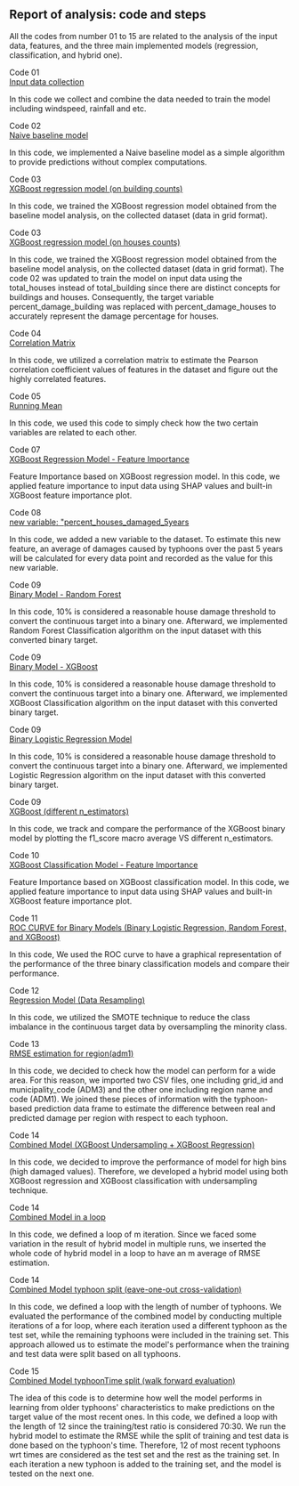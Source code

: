 ## Report of analysis: code and steps

All the codes from number 01 to 15 are related to the analysis of the
input data, features, and the three main implemented models (regression, classification, and hybrid one).

Code 01 <br />
[Input data collection](01_collate_data.ipynb)

In this code we collect and combine the data needed to train the model including windspeed, rainfall and etc.

Code 02 <br />
[Naive baseline model](02_model_training-baselines.ipynb)

In this code, we implemented a Naive baseline model as a simple algorithm to provide predictions without complex computations.

Code 03 <br />
[XGBoost regression model (on building counts)](03_model_training.ipynb)

In this code, we trained the XGBoost regression model obtained from the baseline model analysis, on the collected dataset (data in grid format). 

Code 03 <br />
[XGBoost regression model (on houses counts)](03_model_training_updated_with_houses.ipynb)

In this code, we trained the XGBoost regression model obtained from the baseline model analysis, on the collected dataset (data in grid format). The code 02 was updated to train the model on input data using the total_houses instead of total_building since there are distinct concepts for buildings and houses. Consequently, the target variable percent_damage_building was replaced with percent_damage_houses to accurately represent the damage percentage for houses.

Code 04 <br />
[Correlation Matrix](04_Correlation_Matrix.ipynb)

In this code, we utilized a correlation matrix to estimate the Pearson correlation coefficient values of features in the dataset and figure out the highly correlated features.

Code 05 <br />
[Running Mean](05_Moving_Average.ipynb)

In this code, we used this code to simply check how the two certain variables are related to each other.

Code 07 <br />
[XGBoost Regression Model - Feature Importance](07_Feature_Importance.ipynb)

Feature Importance based on XGBoost regression model.
In this code, we applied feature importance to input data using SHAP values and built-in XGBoost feature importance plot. 

Code 08 <br />
[new variable: "percent_houses_damaged_5years](08_historical_variable.ipynb)

In this code, we added a new variable to the dataset. To estimate this new feature, an average of damages caused by typhoons over the past 5 years will be calculated for every data point and recorded as the value for this new variable.

Code 09 <br />
[Binary Model - Random Forest](09_binary_model-RandomForest.ipynb)

In this code, 10% is considered a reasonable house damage threshold to convert the continuous target into a binary one. Afterward, we implemented Random Forest Classification algorithm on the input dataset with this converted binary target.

Code 09 <br />
[Binary Model - XGBoost](09_binary_model-Xgboost.ipynb)

In this code, 10% is considered a reasonable house damage threshold to convert the continuous target into a binary one. Afterward, we implemented XGBoost Classification algorithm on the input dataset with this converted binary target.

Code 09 <br />
[Binary Logistic Regression Model](09_binary_model_LogisticRegr.ipynb)

In this code, 10% is considered a reasonable house damage threshold to convert the continuous target into a binary one. Afterward, we implemented Logistic Regression algorithm on the input dataset with this converted binary target.

Code 09 <br />
[XGBoost (different n_estimators)](09_binary_Xgboost-different_n_estimators.ipynb)

In this code, we track and compare the performance of the XGBoost binary model by plotting the f1_score macro average VS different n_estimators.

Code 10 <br />
[XGBoost Classification Model - Feature Importance](10_Feature_Importance(SHAP)_Xgboost_binary_model.ipynb)

Feature Importance based on XGBoost classification model.
In this code, we applied feature importance to input data using SHAP values and built-in XGBoost feature importance plot. 

Code 11 <br />
[ROC CURVE for Binary Models (Binary Logistic Regression, Random Forest, and XGBoost)](11_ROC_CURVE_xgb_rf_lregr.ipynb)

In this code, We used the ROC curve to have a graphical representation of the performance of the three binary classification models and compare their performance.

Code 12 <br />
[Regression Model (Data Resampling)](12_XGBoost_Regression_resampling.ipynb)

In this code, we utilized the SMOTE technique to reduce the class imbalance in the continuous target data by oversampling the minority class.

Code 13 <br />
[RMSE estimation for region(adm1)](13_RMSE_for_region_lastVersion.ipynb)

In this code, we decided to check how the model can perform for a wide area.
For this reason, we imported two CSV files, one including grid_id and municipality_code (ADM3) and the other one including region name and code (ADM1). We joined these pieces of information with the typhoon-based prediction data frame to estimate the difference between real and predicted damage per region with respect to each typhoon.

Code 14 <br />
[Combined Model (XGBoost Undersampling + XGBoost Regression)](14_Combined_model_LastVersion.ipynb)

In this code, we decided to improve the performance of model for high bins (high damaged values).
Therefore, we developed a hybrid model using both XGBoost regression and XGBoost classification with undersampling technique.

Code 14 <br />
[Combined Model in a loop](14_Combined_model_in_Loop.ipynb)

In this code, we defined a loop of m iteration.
Since we faced some variation in the result of hybrid model in multiple runs, we inserted the whole code of hybrid model in a loop to have an m average of RMSE estimation.

Code 14 <br />
[Combined Model typhoon split (eave-one-out cross-validation)](14_Combined_model_train_test_split_typhoon.ipynb)

In this code, we defined a loop with the length of number of typhoons.
We evaluated the performance of the combined model by conducting multiple iterations of a for loop, where each iteration used a different typhoon as the test set, while the remaining typhoons were included in the training set. This approach allowed us to estimate the model's performance when the training and test data were split based on all typhoons.

Code 15 <br />
[Combined Model typhoonTime split (walk forward evaluation)](15_Combined_model_train_test_split_typhoonTime(undersampling).ipynb)

The idea of this code is to determine how well the model performs in learning from older typhoons' characteristics to make predictions on the target value of the most recent ones.
In this code, we defined a loop with the length of 12 since the training/test ratio is considered 70:30.
We run the hybrid model to estimate the RMSE while the split of training and test data is done based on the typhoon's time. Therefore, 12 of most recent typhoons wrt times are considered as the test set and the rest as the training set. In each iteration a new typhoon is added to the training set, and the model is tested on the next one.
